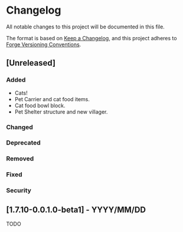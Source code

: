 # Changelog
All notable changes to this project will be documented in this file.

The format is based on 
[Keep a Changelog](https://keepachangelog.com/en/1.0.0/),
and this project adheres to 
[Forge Versioning Conventions](https://mcforge.readthedocs.io/en/latest/conventions/versioning/).

## [Unreleased]
### Added
- Cats!
- Pet Carrier and cat food items.
- Cat food bowl block.
- Pet Shelter structure and new villager.
### Changed
### Deprecated
### Removed
### Fixed
### Security

## [1.7.10-0.0.1.0-beta1] - YYYY/MM/DD
TODO